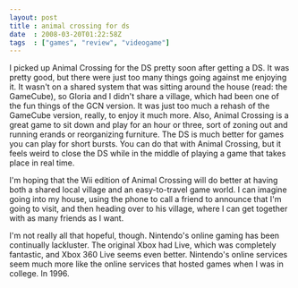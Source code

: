 ```yaml
---
layout: post
title : animal crossing for ds
date  : 2008-03-20T01:22:58Z
tags  : ["games", "review", "videogame"]
---
```

I picked up Animal Crossing for the DS pretty soon after getting a DS.  It was pretty good, but there were just too many things going against me enjoying it. It wasn't on a shared system that was sitting around the house (read: the GameCube), so Gloria and I didn't share a village, which had been one of the fun things of the GCN version.  It was just too much a rehash of the GameCube version, really, to enjoy it much more.  Also, Animal Crossing is a great game to sit down and play for an hour or three, sort of zoning out and running erands or reorganizing furniture.  The DS is much better for games you can play for short bursts.  You can do that with Animal Crossing, but it feels weird to close the DS while in the middle of playing a game that takes place in real time.

I'm hoping that the Wii edition of Animal Crossing will do better at having both a shared local village and an easy-to-travel game world.  I can imagine going into my house, using the phone to call a friend to announce that I'm going to visit, and then heading over to his village, where I can get together with as many friends as I want.

I'm not really all that hopeful, though.  Nintendo's online gaming has been continually lackluster.  The original Xbox had Live, which was completely fantastic, and Xbox 360 Live seems even better.  Nintendo's online services seem much more like the online services that hosted games when I was in college.  In 1996.
